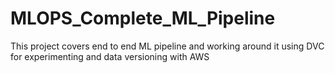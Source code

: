 # MLOPS_Complete_ML_Pipeline
This project covers end to end ML pipeline and working around it using DVC for experimenting and data versioning with  AWS
